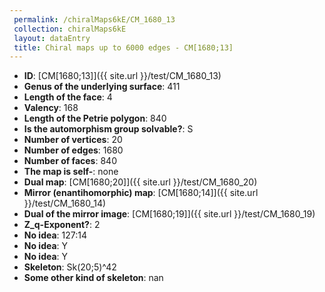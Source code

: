 ```yaml
--- 
 permalink: /chiralMaps6kE/CM_1680_13 
 collection: chiralMaps6kE
 layout: dataEntry
 title: Chiral maps up to 6000 edges - CM[1680;13]
---
```


- **ID**: [CM[1680;13]]({{ site.url }}/test/CM_1680_13)
- **Genus of the underlying surface**: 411
- **Length of the face**: 4
- **Valency**: 168
- **Length of the Petrie polygon**: 840
- **Is the automorphism group solvable?**: S
- **Number of vertices**: 20
- **Number of edges**: 1680
- **Number of faces**: 840
- **The map is self-**: none
- **Dual map**: [CM[1680;20]]({{ site.url }}/test/CM_1680_20)
- **Mirror (enantihomorphic) map**: [CM[1680;14]]({{ site.url }}/test/CM_1680_14)
- **Dual of the mirror image**: [CM[1680;19]]({{ site.url }}/test/CM_1680_19)
- **Z_q-Exponent?**: 2
- **No idea**:  127:14
- **No idea**: Y
- **No idea**: Y
- **Skeleton**: Sk(20;5)^42
- **Some other kind of skeleton**: nan
